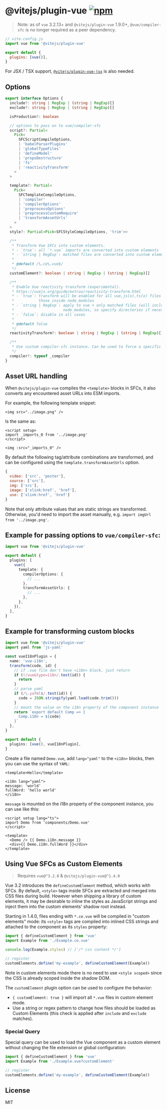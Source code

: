 # @vitejs/plugin-vue [![npm](https://img.shields.io/npm/v/@vitejs/plugin-vue.svg)](https://npmjs.com/package/@vitejs/plugin-vue)

> Note: as of `vue` 3.2.13+ and `@vitejs/plugin-vue` 1.9.0+, `@vue/compiler-sfc` is no longer required as a peer dependency.

```js
// vite.config.js
import vue from '@vitejs/plugin-vue'

export default {
  plugins: [vue()],
}
```

For JSX / TSX support, [`@vitejs/plugin-vue-jsx`](https://github.com/vitejs/vite-plugin-vue/tree/main/packages/plugin-vue-jsx) is also needed.

## Options

```ts
export interface Options {
  include?: string | RegExp | (string | RegExp)[]
  exclude?: string | RegExp | (string | RegExp)[]

  isProduction?: boolean

  // options to pass on to vue/compiler-sfc
  script?: Partial<
    Pick<
      SFCScriptCompileOptions,
      | 'babelParserPlugins'
      | 'globalTypeFiles'
      | 'defineModel'
      | 'propsDestructure'
      | 'fs'
      | 'reactivityTransform'
    >
  >

  template?: Partial<
    Pick<
      SFCTemplateCompileOptions,
      | 'compiler'
      | 'compilerOptions'
      | 'preprocessOptions'
      | 'preprocessCustomRequire'
      | 'transformAssetUrls'
    >
  >
  style?: Partial<Pick<SFCStyleCompileOptions, 'trim'>>

  /**
   * Transform Vue SFCs into custom elements.
   * - `true`: all `*.vue` imports are converted into custom elements
   * - `string | RegExp`: matched files are converted into custom elements
   *
   * @default /\.ce\.vue$/
   */
  customElement?: boolean | string | RegExp | (string | RegExp)[]

  /**
   * Enable Vue reactivity transform (experimental).
   * https://vuejs.org/guide/extras/reactivity-transform.html
   * - `true`: transform will be enabled for all vue,js(x),ts(x) files except
   *           those inside node_modules
   * - `string | RegExp`: apply to vue + only matched files (will include
   *                      node_modules, so specify directories if necessary)
   * - `false`: disable in all cases
   *
   * @default false
   */
  reactivityTransform?: boolean | string | RegExp | (string | RegExp)[]

  /**
   * Use custom compiler-sfc instance. Can be used to force a specific version.
   */
  compiler?: typeof _compiler
}
```

## Asset URL handling

When `@vitejs/plugin-vue` compiles the `<template>` blocks in SFCs, it also converts any encountered asset URLs into ESM imports.

For example, the following template snippet:

```vue
<img src="../image.png" />
```

Is the same as:

```vue
<script setup>
import _imports_0 from '../image.png'
</script>

<img :src="_imports_0" />
```

By default the following tag/attribute combinations are transformed, and can be configured using the `template.transformAssetUrls` option.

```js
{
  video: ['src', 'poster'],
  source: ['src'],
  img: ['src'],
  image: ['xlink:href', 'href'],
  use: ['xlink:href', 'href']
}
```

Note that only attribute values that are static strings are transformed. Otherwise, you'd need to import the asset manually, e.g. `import imgUrl from '../image.png'`.

## Example for passing options to `vue/compiler-sfc`:

```ts
import vue from '@vitejs/plugin-vue'

export default {
  plugins: [
    vue({
      template: {
        compilerOptions: {
          // ...
        },
        transformAssetUrls: {
          // ...
        },
      },
    }),
  ],
}
```

## Example for transforming custom blocks

```ts
import vue from '@vitejs/plugin-vue'
import yaml from 'js-yaml'

const vueI18nPlugin = {
  name: 'vue-i18n',
  transform(code, id) {
    // if .vue file don't have <i18n> block, just return
    if (!/vue&type=i18n/.test(id)) {
      return
    }
    // parse yaml
    if (/\.ya?ml$/.test(id)) {
      code = JSON.stringify(yaml.load(code.trim()))
    }
    // mount the value on the i18n property of the component instance
    return `export default Comp => {
      Comp.i18n = ${code}
    }`
  },
}

export default {
  plugins: [vue(), vueI18nPlugin],
}
```

Create a file named `Demo.vue`, add `lang="yaml"` to the `<i18n>` blocks, then you can use the syntax of `YAML`:

```vue
<template>Hello</template>

<i18n lang="yaml">
message: 'world'
fullWord: 'hello world'
</i18n>
```

`message` is mounted on the i18n property of the component instance, you can use like this:

```vue
<script setup lang="ts">
import Demo from 'components/Demo.vue'
</script>

<template>
  <Demo /> {{ Demo.i18n.message }}
  <div>{{ Demo.i18n.fullWord }}</div>
</template>
```

## Using Vue SFCs as Custom Elements

> Requires `vue@^3.2.0` & `@vitejs/plugin-vue@^1.4.0`

Vue 3.2 introduces the `defineCustomElement` method, which works with SFCs. By default, `<style>` tags inside SFCs are extracted and merged into CSS files during build. However when shipping a library of custom elements, it may be desirable to inline the styles as JavaScript strings and inject them into the custom elements' shadow root instead.

Starting in 1.4.0, files ending with `*.ce.vue` will be compiled in "custom elements" mode: its `<style>` tags are compiled into inlined CSS strings and attached to the component as its `styles` property:

```js
import { defineCustomElement } from 'vue'
import Example from './Example.ce.vue'

console.log(Example.styles) // ['/* css content */']

// register
customElements.define('my-example', defineCustomElement(Example))
```

Note in custom elements mode there is no need to use `<style scoped>` since the CSS is already scoped inside the shadow DOM.

The `customElement` plugin option can be used to configure the behavior:

- `{ customElement: true }` will import all `*.vue` files in custom element mode.
- Use a string or regex pattern to change how files should be loaded as Custom Elements (this check is applied after `include` and `exclude` matches).

### Special Query

Special query can be used to load the Vue component as a custom element without changing the file extension or global configuration:

```js
import { defineCustomElement } from 'vue'
import Example from './Example.vue?customElement'

// register
customElements.define('my-example', defineCustomElement(Example))
```

## License

MIT
